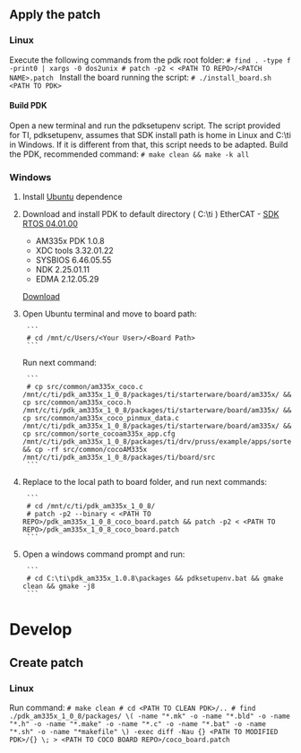 ## Apply the patch
### Linux
Execute the following commands from the pdk root folder:
	```
	# find . -type f -print0 | xargs -0 dos2unix
	# patch -p2 < <PATH TO REPO>/<PATCH NAME>.patch 
	```
Install the board running the script:
	```
	# ./install_board.sh <PATH TO PDK>
	```

#### Build PDK
Open a new terminal and run the pdksetupenv script.
The script provided for TI, pdksetupenv, assumes that SDK install path is home in Linux and C:\ti in Windows. If it is different from that, this script needs to be adapted.
Build the PDK, recommended command:
	```
	# make clean && make -k all
	```

### Windows
1. Install [Ubuntu](https://tutorials.ubuntu.com/tutorial/tutorial-ubuntu-on-windows#0) dependence 
2. Download and install PDK to default directory ( C:\ti )
    EtherCAT - [SDK RTOS 04.01.00](http://processors.wiki.ti.com/index.php?title=Processor_SDK_RTOS_Release_Notes&oldid=231132)
    - AM335x PDK 1.0.8
    - XDC tools 3.32.01.22
    - SYSBIOS 6.46.05.55
    - NDK 2.25.01.11
    - EDMA 2.12.05.29

    [Download](http://software-dl.ti.com/processor-sdk-rtos/esd/AM335X/04_01_00_06/index_FDS.html)
    
3. Open Ubuntu terminal and move to board path:

	    ```
	    # cd /mnt/c/Users/<Your User>/<Board Path>
	    ```
    Run next command:

	    ```
	    # cp src/common/am335x_coco.c /mnt/c/ti/pdk_am335x_1_0_8/packages/ti/starterware/board/am335x/ && cp src/common/am335x_coco.h /mnt/c/ti/pdk_am335x_1_0_8/packages/ti/starterware/board/am335x/ && cp src/common/am335x_coco_pinmux_data.c /mnt/c/ti/pdk_am335x_1_0_8/packages/ti/starterware/board/am335x/ && cp src/common/sorte_cocoam335x_app.cfg /mnt/c/ti/pdk_am335x_1_0_8/packages/ti/drv/pruss/example/apps/sorte/src/ && cp -rf src/common/cocoAM335x /mnt/c/ti/pdk_am335x_1_0_8/packages/ti/board/src
	    ```
    
4. Replace <PATH TO BOARD> to the local path to board folder, and run next commands:
	
	    ```
	    # cd /mnt/c/ti/pdk_am335x_1_0_8/
	    # patch -p2 --binary < <PATH TO REPO>/pdk_am335x_1_0_8_coco_board.patch && patch -p2 < <PATH TO REPO>/pdk_am335x_1_0_8_coco_board.patch
	    ```
    
5. Open a windows command prompt and run:

	    ```
	    # cd C:\ti\pdk_am335x_1.0.8\packages && pdksetupenv.bat && gmake clean && gmake -j8
	    ```

# Develop
## Create patch
### Linux
Run command:
	```
	# make clean
	# cd <PATH TO CLEAN PDK>/..
	# find ./pdk_am335x_1_0_8/packages/ \( -name "*.mk" -o -name "*.bld" -o -name "*.h" -o -name "*.make" -o -name "*.c" -o -name "*.bat" -o -name "*.sh" -o -name "*makefile" \) -exec diff -Nau {} <PATH TO MODIFIED PDK>/{} \; > <PATH TO COCO BOARD REPO>/coco_board.patch
	```
